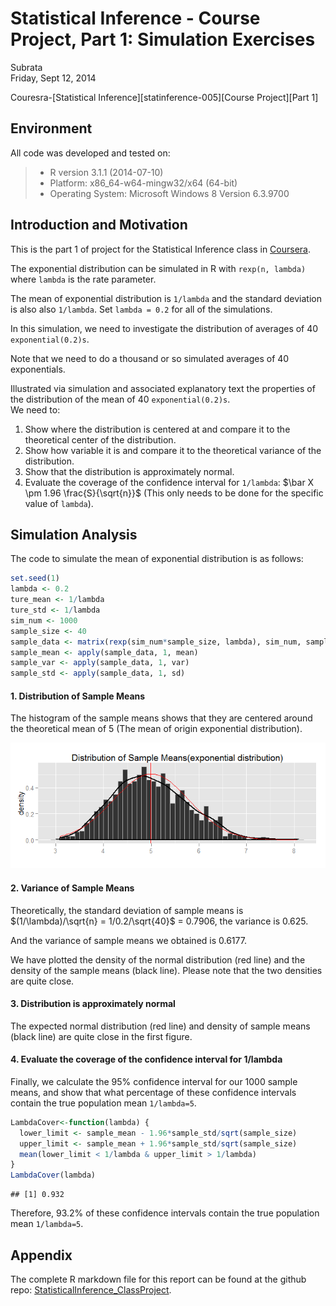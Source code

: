 # Statistical Inference - Course Project, Part 1: Simulation Exercises
Subrata  
Friday, Sept 12, 2014  

Couresra-[Statistical Inference][statinference-005][Course Project][Part 1]

## Environment
All code was developed and tested on:

> * R version 3.1.1 (2014-07-10) 
> * Platform: x86_64-w64-mingw32/x64 (64-bit)
> * Operating System: Microsoft Windows 8 Version 6.3.9700 

## Introduction and Motivation
This is the part 1 of project for the Statistical Inference class in [Coursera][1]. 

The exponential distribution can be simulated in R with `rexp(n, lambda)` 
where `lambda` is the rate parameter. 

The mean of exponential distribution is `1/lambda` and the standard deviation is also also `1/lambda`. Set `lambda = 0.2` for all of the simulations. 

In this simulation, we need to investigate the distribution of averages of 40 `exponential(0.2)s`. 

Note that we need to do a thousand or so simulated averages of 40 exponentials.

Illustrated via simulation and associated explanatory text the properties of the distribution of the mean of 40 `exponential(0.2)s`.  
We need to:

1. Show where the distribution is centered at and compare it to the theoretical center of the distribution.
2. Show how variable it is and compare it to the theoretical variance of the distribution.
3. Show that the distribution is approximately normal.
4. Evaluate the coverage of the confidence interval for `1/lambda`: $\bar X \pm 1.96 \frac{S}{\sqrt{n}}$ (This only needs to be done for the specific value of `lambda`). 

## Simulation Analysis

The code to simulate the mean of exponential distribution is as follows:

```r
set.seed(1)
lambda <- 0.2
ture_mean <- 1/lambda
ture_std <- 1/lambda
sim_num <- 1000
sample_size <- 40
sample_data <- matrix(rexp(sim_num*sample_size, lambda), sim_num, sample_size)
sample_mean <- apply(sample_data, 1, mean)
sample_var <- apply(sample_data, 1, var)
sample_std <- apply(sample_data, 1, sd)
```

#### 1. Distribution of Sample Means  
The histogram of the sample means shows that they are centered around the theoretical mean of 5 (The mean of origin exponential distribution). 

![plot of chunk unnamed-chunk-2](./project_part1_files/figure-html/unnamed-chunk-2.png) 

#### 2.  Variance of Sample Means
Theoretically, the standard deviation of sample means is $(1/\lambda)/\sqrt{n} = 1/0.2/\sqrt{40}$ = 0.7906, the variance is 0.625. 

And the variance of sample means we obtained is 0.6177.

We have plotted the density of the normal distribution (red line) and the density of the sample means (black line). Please note that the two densities are quite close. 




#### 3.  Distribution is approximately normal
The expected normal distribution (red line) and density of sample means (black line) are quite close in the first figure. 


#### 4. Evaluate the coverage of the confidence interval for 1/lambda
Finally, we calculate the 95% confidence interval for our 1000 sample means, and show that what percentage of these confidence intervals contain the true population mean `1/lambda=5`.

```r
LambdaCover<-function(lambda) {
  lower_limit <- sample_mean - 1.96*sample_std/sqrt(sample_size)
  upper_limit <- sample_mean + 1.96*sample_std/sqrt(sample_size)
  mean(lower_limit < 1/lambda & upper_limit > 1/lambda)
}  
LambdaCover(lambda)
```

```
## [1] 0.932
```
Therefore, 93.2% of these confidence intervals contain the true population mean `1/lambda=5`.


## Appendix
The complete R markdown file for this report can be found at the github repo: [StatisticalInference_ClassProject][2].




[1]:https://class.coursera.org/statinference-005
[2]:https://github.com/subroto08820/StatisticalInference_ClassProject
